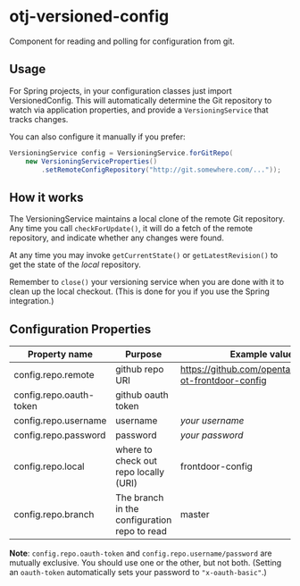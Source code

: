 otj-versioned-config
====================

Component for reading and polling for configuration from git.

Usage
-----

For Spring projects, in your configuration classes just import VersionedConfig.  This will automatically determine the
Git repository to watch via application properties, and provide a `VersioningService` that tracks changes.

You can also configure it manually if you prefer:
```java
VersioningService config = VersioningService.forGitRepo(
    new VersioningServiceProperties()
        .setRemoteConfigRepository("http://git.somewhere.com/..."));
```

How it works
------------
The VersioningService maintains a local clone of the remote Git repository.
Any time you call `checkForUpdate()`, it will do a fetch of the remote repository,
and indicate whether any changes were found.

At any time you may invoke `getCurrentState()` or `getLatestRevision()` to get the
state of the *local* repository.

Remember to `close()` your versioning service when you are done with it to clean
up the local checkout.  (This is done for you if you use the Spring integration.)

Configuration Properties
------------------------
| Property name | Purpose | Example value |
| ------------- | ------- | ------------- |
| config.repo.remote | github repo URI | https://github.com/opentable/service-ot-frontdoor-config |
| config.repo.oauth-token | github oauth token |
| config.repo.username | username | *your username* |
| config.repo.password | password | *your password* |
| config.repo.local | where to check out repo locally (URI) | frontdoor-config |
| config.repo.branch | The branch in the configuration repo to read | master |

**Note**: `config.repo.oauth-token` and `config.repo.username/password` are mutually exclusive.
You should use one or the other, but not both. (Setting an `oauth-token` automatically sets your
password to `"x-oauth-basic"`.)
